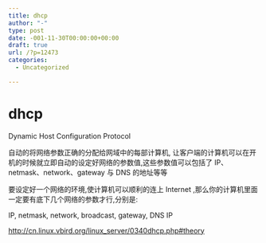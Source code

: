 ```yaml
---
title: dhcp
author: "-"
type: post
date: -001-11-30T00:00:00+00:00
draft: true
url: /?p=12473
categories:
  - Uncategorized

---
```

# dhcp
Dynamic Host Configuration Protocol

自动的将网络参数正确的分配给网域中的每部计算机, 让客户端的计算机可以在开机的时候就立即自动的设定好网络的参数值,这些参数值可以包括了 IP、netmask、network、gateway 与 DNS 的地址等等

要设定好一个网络的环境,使计算机可以顺利的连上 Internet ,那么你的计算机里面一定要有底下几个网络的参数才行,分别是: 

IP, netmask, network, broadcast, gateway, DNS IP

http://cn.linux.vbird.org/linux_server/0340dhcp.php#theory